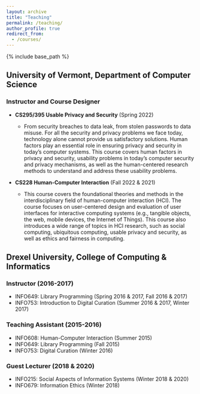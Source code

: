 ```yaml
---
layout: archive
title: "Teaching"
permalink: /teaching/
author_profile: true
redirect_from:
  - /courses/
---
```


{% include base_path %}

## University of Vermont, Department of Computer Science

### Instructor and Course Designer
-  **CS295/395 Usable Privacy and Security** (Spring 2022)
    - From security breaches to data leak, from stolen passwords to data misuse. For all the security and privacy problems we face today, technology alone cannot provide us satisfactory solutions. Human factors play an essential role in ensuring privacy and security in today’s computer systems. This course covers human factors in privacy and security, usability problems in today’s computer security and privacy mechanisms, as well as the human-centered research methods to understand and address these usability problems.

-  **CS228 Human-Computer Interaction** (Fall 2022 & 2021)
    - This course covers the foundational theories and methods in the interdisciplinary field of human-computer interaction (HCI). The course focuses on user-centered design and evaluation of user interfaces for interactive computing systems (e.g., tangible objects, the web, mobile devices, the Internet of Things). This course also introduces a wide range of topics in HCI research, such as social computing, ubiquitous computing, usable privacy and security, as well as ethics and fairness in computing.

## Drexel University, College of Computing & Informatics
### Instructor (2016-2017)
- INFO649: Library Programming (Spring 2016 & 2017, Fall 2016 & 2017)
- INFO753: Introduction to Digital Curation (Summer 2016 & 2017, Winter 2017)

### Teaching Assistant (2015-2016)
- INFO608: Human-Computer Interaction (Summer 2015)
- INFO649: Library Programming (Fall 2015)
- INFO753: Digital Curation (Winter 2016)

### Guest Lecturer (2018 & 2020)
- INFO215: Social Aspects of Information Systems (Winter 2018 & 2020)
- INFO679: Information Ethics (Winter 2018)

